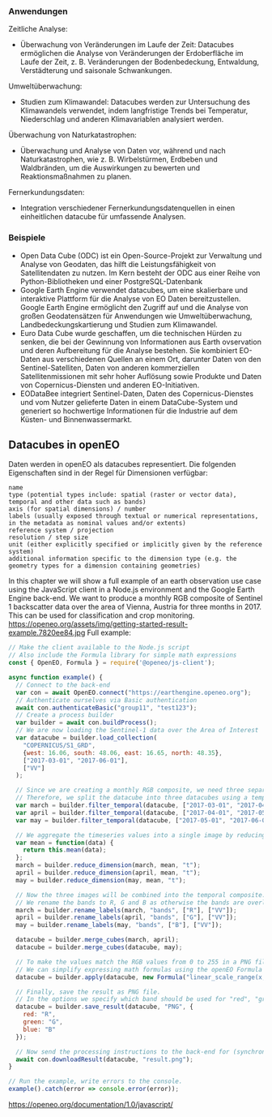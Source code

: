 ### Anwendungen

Zeitliche Analyse:

- Überwachung von Veränderungen im Laufe der Zeit: Datacubes ermöglichen die Analyse von Veränderungen der Erdoberfläche im Laufe der Zeit, z. B. Veränderungen der Bodenbedeckung, Entwaldung, Verstädterung und saisonale Schwankungen.

Umweltüberwachung:

- Studien zum Klimawandel: Datacubes werden zur Untersuchung des Klimawandels verwendet, indem langfristige Trends bei Temperatur, Niederschlag und anderen Klimavariablen analysiert werden.

Überwachung von Naturkatastrophen: 
- Überwachung und Analyse von Daten vor, während und nach Naturkatastrophen, wie z. B. Wirbelstürmen, Erdbeben und Waldbränden, um die Auswirkungen zu bewerten und Reaktionsmaßnahmen zu planen.

Fernerkundungsdaten: 
- Integration verschiedener Fernerkundungsdatenquellen in einen einheitlichen datacube für umfassende Analysen.


### Beispiele
- Open Data Cube (ODC) ist ein Open-Source-Projekt zur Verwaltung und Analyse von Geodaten, das hilft die Leistungsfähigkeit von Satellitendaten zu nutzen. Im Kern besteht der ODC aus einer Reihe von Python-Bibliotheken und einer PostgreSQL-Datenbank
- Google Earth Engine verwendet datacubes, um eine skalierbare und interaktive Plattform für die Analyse von EO Daten bereitzustellen. Google Earth Engine ermöglicht den Zugriff auf und die Analyse von großen Geodatensätzen für Anwendungen wie Umweltüberwachung, Landbedeckungskartierung und Studien zum Klimawandel.
- Euro Data Cube wurde geschaffen, um die technischen Hürden zu senken, die bei der Gewinnung von Informationen aus Earth ovservation und deren Aufbereitung für die Analyse bestehen. Sie kombiniert EO-Daten aus verschiedenen Quellen an einem Ort, darunter Daten von den Sentinel-Satelliten, Daten von anderen kommerziellen Satellitenmissionen mit sehr hoher Auflösung sowie Produkte und Daten von Copernicus-Diensten und anderen EO-Initiativen.
- EODataBee integriert Sentinel-Daten, Daten des Copernicus-Dienstes und vom Nutzer gelieferte Daten in einem DataCube-System und generiert so hochwertige Informationen für die Industrie auf dem Küsten- und Binnenwassermarkt.


## Datacubes in openEO 
Daten werden in openEO als datacubes representiert. 
Die folgenden Eigenschaften sind in der Regel für Dimensionen verfügbar:

    name
    type (potential types include: spatial (raster or vector data), temporal and other data such as bands)
    axis (for spatial dimensions) / number
    labels (usually exposed through textual or numerical representations, in the metadata as nominal values and/or extents)
    reference system / projection
    resolution / step size
    unit (either explicitly specified or implicitly given by the reference system)
    additional information specific to the dimension type (e.g. the geometry types for a dimension containing geometries)



In this chapter we will show a full example of an earth observation use case using the JavaScript client in a Node.js environment and the Google Earth Engine back-end. 
We want to produce a monthly RGB composite of Sentinel 1 backscatter data over the area of Vienna, Austria for three months in 2017. This can be used for classification and crop monitoring.
https://openeo.org/assets/img/getting-started-result-example.7820ee84.jpg
Full example: 
```javascript
// Make the client available to the Node.js script
// Also include the Formula library for simple math expressions
const { OpenEO, Formula } = require('@openeo/js-client');

async function example() {
  // Connect to the back-end
  var con = await OpenEO.connect("https://earthengine.openeo.org");
  // Authenticate ourselves via Basic authentication
  await con.authenticateBasic("group11", "test123");
  // Create a process builder
  var builder = await con.buildProcess();
  // We are now loading the Sentinel-1 data over the Area of Interest
  var datacube = builder.load_collection(
    "COPERNICUS/S1_GRD",
    {west: 16.06, south: 48.06, east: 16.65, north: 48.35},
    ["2017-03-01", "2017-06-01"],
    ["VV"]
  );

  // Since we are creating a monthly RGB composite, we need three separated time ranges (March aas R, April as G and May as G).
  // Therefore, we split the datacube into three datacubes using a temporal filter.
  var march = builder.filter_temporal(datacube, ["2017-03-01", "2017-04-01"]);
  var april = builder.filter_temporal(datacube, ["2017-04-01", "2017-05-01"]);
  var may = builder.filter_temporal(datacube, ["2017-05-01", "2017-06-01"]);

  // We aggregate the timeseries values into a single image by reducing the time dimension using a mean reducer.
  var mean = function(data) {
    return this.mean(data);
  };
  march = builder.reduce_dimension(march, mean, "t");
  april = builder.reduce_dimension(april, mean, "t");
  may = builder.reduce_dimension(may, mean, "t");

  // Now the three images will be combined into the temporal composite.
  // We rename the bands to R, G and B as otherwise the bands are overlapping and the merge process would fail.
  march = builder.rename_labels(march, "bands", ["R"], ["VV"]);
  april = builder.rename_labels(april, "bands", ["G"], ["VV"]);
  may = builder.rename_labels(may, "bands", ["B"], ["VV"]);

  datacube = builder.merge_cubes(march, april);
  datacube = builder.merge_cubes(datacube, may);

  // To make the values match the RGB values from 0 to 255 in a PNG file, we need to scale them.
  // We can simplify expressing math formulas using the openEO Formula parser.
  datacube = builder.apply(datacube, new Formula("linear_scale_range(x, -20, -5, 0, 255)"));

  // Finally, save the result as PNG file.
  // In the options we specify which band should be used for "red", "green" and "blue" color.
  datacube = builder.save_result(datacube, "PNG", {
    red: "R",
    green: "G",
    blue: "B"
  });

  // Now send the processing instructions to the back-end for (synchronous) execution and save the file as result.png
  await con.downloadResult(datacube, "result.png");
}

// Run the example, write errors to the console.
example().catch(error => console.error(error));


```


https://openeo.org/documentation/1.0/javascript/
